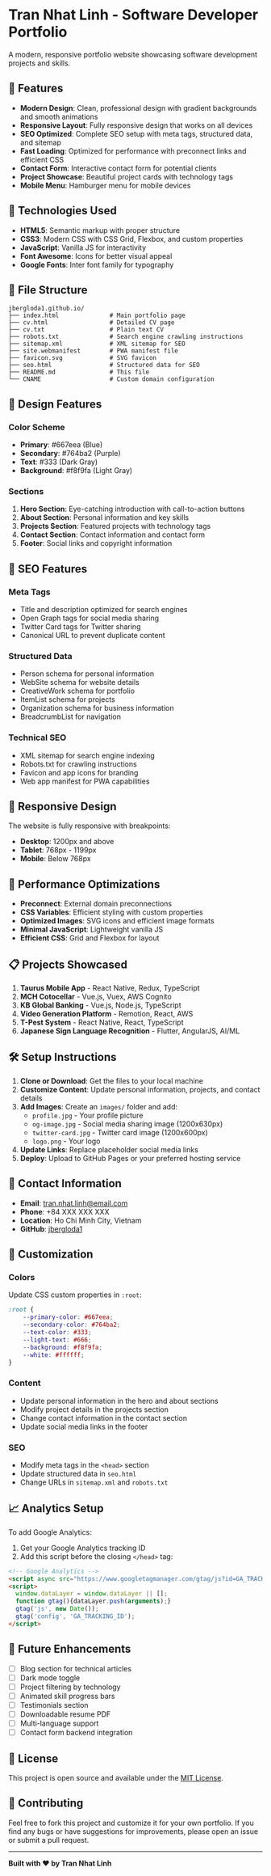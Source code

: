 # Tran Nhat Linh - Software Developer Portfolio

A modern, responsive portfolio website showcasing software development projects and skills.

## 🌟 Features

- **Modern Design**: Clean, professional design with gradient backgrounds and smooth animations
- **Responsive Layout**: Fully responsive design that works on all devices
- **SEO Optimized**: Complete SEO setup with meta tags, structured data, and sitemap
- **Fast Loading**: Optimized for performance with preconnect links and efficient CSS
- **Contact Form**: Interactive contact form for potential clients
- **Project Showcase**: Beautiful project cards with technology tags
- **Mobile Menu**: Hamburger menu for mobile devices

## 🚀 Technologies Used

- **HTML5**: Semantic markup with proper structure
- **CSS3**: Modern CSS with CSS Grid, Flexbox, and custom properties
- **JavaScript**: Vanilla JS for interactivity
- **Font Awesome**: Icons for better visual appeal
- **Google Fonts**: Inter font family for typography

## 📁 File Structure

```
jbergloda1.github.io/
├── index.html              # Main portfolio page
├── cv.html                 # Detailed CV page
├── cv.txt                  # Plain text CV
├── robots.txt              # Search engine crawling instructions
├── sitemap.xml             # XML sitemap for SEO
├── site.webmanifest        # PWA manifest file
├── favicon.svg             # SVG favicon
├── seo.html                # Structured data for SEO
├── README.md               # This file
└── CNAME                   # Custom domain configuration
```

## 🎨 Design Features

### Color Scheme
- **Primary**: #667eea (Blue)
- **Secondary**: #764ba2 (Purple)
- **Text**: #333 (Dark Gray)
- **Background**: #f8f9fa (Light Gray)

### Sections
1. **Hero Section**: Eye-catching introduction with call-to-action buttons
2. **About Section**: Personal information and key skills
3. **Projects Section**: Featured projects with technology tags
4. **Contact Section**: Contact information and contact form
5. **Footer**: Social links and copyright information

## 🔧 SEO Features

### Meta Tags
- Title and description optimized for search engines
- Open Graph tags for social media sharing
- Twitter Card tags for Twitter sharing
- Canonical URL to prevent duplicate content

### Structured Data
- Person schema for personal information
- WebSite schema for website details
- CreativeWork schema for portfolio
- ItemList schema for projects
- Organization schema for business information
- BreadcrumbList for navigation

### Technical SEO
- XML sitemap for search engine indexing
- Robots.txt for crawling instructions
- Favicon and app icons for branding
- Web app manifest for PWA capabilities

## 📱 Responsive Design

The website is fully responsive with breakpoints:
- **Desktop**: 1200px and above
- **Tablet**: 768px - 1199px
- **Mobile**: Below 768px

## 🚀 Performance Optimizations

- **Preconnect**: External domain preconnections
- **CSS Variables**: Efficient styling with custom properties
- **Optimized Images**: SVG icons and efficient image formats
- **Minimal JavaScript**: Lightweight vanilla JS
- **Efficient CSS**: Grid and Flexbox for layout

## 📋 Projects Showcased

1. **Taurus Mobile App** - React Native, Redux, TypeScript
2. **MCH Cotocellar** - Vue.js, Vuex, AWS Cognito
3. **KB Global Banking** - Vue.js, Node.js, TypeScript
4. **Video Generation Platform** - Remotion, React, AWS
5. **T-Pest System** - React Native, React, TypeScript
6. **Japanese Sign Language Recognition** - Flutter, AngularJS, AI/ML

## 🛠️ Setup Instructions

1. **Clone or Download**: Get the files to your local machine
2. **Customize Content**: Update personal information, projects, and contact details
3. **Add Images**: Create an `images/` folder and add:
   - `profile.jpg` - Your profile picture
   - `og-image.jpg` - Social media sharing image (1200x630px)
   - `twitter-card.jpg` - Twitter card image (1200x600px)
   - `logo.png` - Your logo
4. **Update Links**: Replace placeholder social media links
5. **Deploy**: Upload to GitHub Pages or your preferred hosting service

## 📧 Contact Information

- **Email**: tran.nhat.linh@email.com
- **Phone**: +84 XXX XXX XXX
- **Location**: Ho Chi Minh City, Vietnam
- **GitHub**: [jbergloda1](https://github.com/jbergloda1)

## 🔄 Customization

### Colors
Update CSS custom properties in `:root`:
```css
:root {
    --primary-color: #667eea;
    --secondary-color: #764ba2;
    --text-color: #333;
    --light-text: #666;
    --background: #f8f9fa;
    --white: #ffffff;
}
```

### Content
- Update personal information in the hero and about sections
- Modify project details in the projects section
- Change contact information in the contact section
- Update social media links in the footer

### SEO
- Modify meta tags in the `<head>` section
- Update structured data in `seo.html`
- Change URLs in `sitemap.xml` and `robots.txt`

## 📈 Analytics Setup

To add Google Analytics:

1. Get your Google Analytics tracking ID
2. Add this script before the closing `</head>` tag:
```html
<!-- Google Analytics -->
<script async src="https://www.googletagmanager.com/gtag/js?id=GA_TRACKING_ID"></script>
<script>
  window.dataLayer = window.dataLayer || [];
  function gtag(){dataLayer.push(arguments);}
  gtag('js', new Date());
  gtag('config', 'GA_TRACKING_ID');
</script>
```

## 🎯 Future Enhancements

- [ ] Blog section for technical articles
- [ ] Dark mode toggle
- [ ] Project filtering by technology
- [ ] Animated skill progress bars
- [ ] Testimonials section
- [ ] Downloadable resume PDF
- [ ] Multi-language support
- [ ] Contact form backend integration

## 📄 License

This project is open source and available under the [MIT License](LICENSE).

## 🤝 Contributing

Feel free to fork this project and customize it for your own portfolio. If you find any bugs or have suggestions for improvements, please open an issue or submit a pull request.

---

**Built with ❤️ by Tran Nhat Linh**

